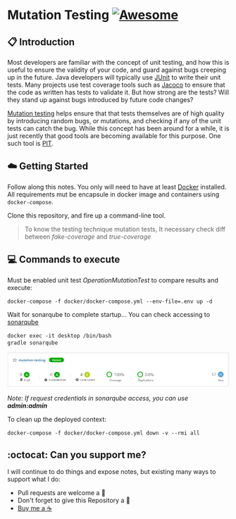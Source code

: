 # Mutation Testing [![Awesome](https://awesome.re/badge-flat.svg)](https://awesome.re)

## :clipboard: Introduction

Most developers are familiar with the concept of unit testing, and how this is useful to ensure the validity of your code, and guard against bugs creeping up in the future. Java developers will typically use [JUnit](https://junit.org/junit5/) to write their unit tests. Many projects use test coverage tools such as [Jacoco](https://www.eclemma.org/jacoco/) to ensure that the code as written has tests to validate it. But how strong are the tests? Will they stand up against bugs introduced by future code changes? 

[Mutation testing](https://en.wikipedia.org/wiki/Mutation_testing) helps ensure that that tests themselves are of high quality by introducing random bugs, or mutations, and checking if any of the unit tests can catch the bug. While this concept has been around for a while, it is just recently that good tools are becoming available for this purpose. One such tool is [PIT](https://pitest.org/).

## :cloud: Getting Started

Follow along this notes. You only will need to have at least [Docker](https://www.docker.com/) installed. All requirements mut be encapsule in docker image and containers using `docker-compose`. 

Clone this repository, and fire up a command-line tool.

> To know the testing technique mutation tests, It necessary check diff between _fake-coverage_ and _true-coverage_

## :computer: Commands to execute

Must be enabled unit test _OperationMutationTest_ to compare results and execute:
```
docker-compose -f docker/docker-compose.yml --env-file=.env up -d
```

Wait for sonarqube to complete startup... You can check accessing to [sonarqube](http://localhost:19000)
```
docker exec -it desktop /bin/bash
gradle sonarqube
```

<img src="config/sq-analyzed.png">

_Note: If request credentials in sonarqube access, you can use **admin:admin**_

To clean up the deployed context:
```
docker-compose -f docker/docker-compose.yml down -v --rmi all
```

## :octocat: Can you support me?

I will continue to do things and expose notes, but existing many ways to support what I do:
* Pull requests are welcome a :dizzy:
* Don't forget to give this Repository a :star2:
* <a href="https://www.buymeacoffee.com/pedringcoding" title="Donate to this content using BuyMeACoffee">Buy me a :coffee:</a>
